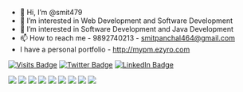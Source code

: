 - 👋 Hi, I’m @smit479
- 👀 I’m interested in Web Development and Software Development
- 💞️ I’m interested in Software Development and Java Development 
- 📫 How to reach me - 9892740213 - smitpanchal464@gmail.com
- I have a personal portfolio - http://mypm.ezyro.com


<!---
smit479/smit479 is a ✨ special ✨ repository because its `README.md` (this file) appears on your GitHub profile.
You can click the Preview link to take a look at your changes.
--->


[![Visits Badge](https://badges.pufler.dev/visits/braydoncoyer/braydoncoyer)]([https:braydoncoyer.dev](http://mypm.ezyro.com))
[![Twitter Badge](https://img.shields.io/badge/Twitter-Profile-informational?style=flat&logo=twitter&logoColor=white&color=1CA2F1)](https://twitter.com/smit98924)
[![LinkedIn Badge](https://img.shields.io/badge/LinkedIn-Profile-informational?style=flat&logo=linkedin&logoColor=white&color=0D76A8)](https://www.linkedin.com/in/smit-panchal-a254a6144/)



[](https://img.shields.io/badge/Style-CSS3-informational?style=flat&logo=css3&logoColor=white&color=4AB197)
![](https://img.shields.io/badge/Style-Bootstrap5-informational?style=flat&logo=Bootstrap&logoColor=white&color=4AB197)
![](https://img.shields.io/badge/Style-Sass-informational?style=flat&logo=Sass&logoColor=white&color=4AB197)
![](https://img.shields.io/badge/Style-HTML5-informational?style=flat&logo=HTML5&logoColor=white&color=4AB197)
![](https://img.shields.io/badge/Style-Angular-informational?style=flat&logo=Angular&logoColor=white&color=4AB197)
![](https://img.shields.io/badge/Style-Wordpress-informational?style=flat&logo=wordpressr&logoColor=white&color=4AB197)
![](https://img.shields.io/badge/Style-PHP-informational?style=flat&logo=PHP&logoColor=white&color=4AB197)
![](https://img.shields.io/badge/Style-Java-informational?style=flat&logo=Java8&logoColor=white&color=4AB197)
![](https://img.shields.io/badge/Style-Python-informational?style=flat&logo=Python&logoColor=white&color=4AB197)
![](https://img.shields.io/badge/Style-R-informational?style=flat&logo=R&logoColor=white&color=4AB197)



